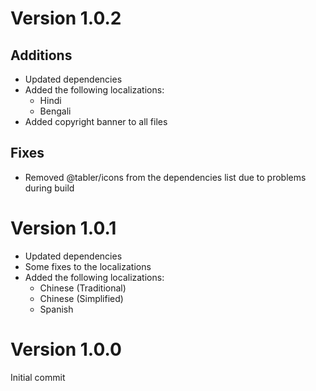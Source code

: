 # Version 1.0.2

## Additions

-   Updated dependencies
-   Added the following localizations:
    -   Hindi
    -   Bengali
-   Added copyright banner to all files

## Fixes

-   Removed @tabler/icons from the dependencies list due to problems during build

# Version 1.0.1

-   Updated dependencies
-   Some fixes to the localizations
-   Added the following localizations:
    -   Chinese (Traditional)
    -   Chinese (Simplified)
    -   Spanish

# Version 1.0.0

Initial commit

